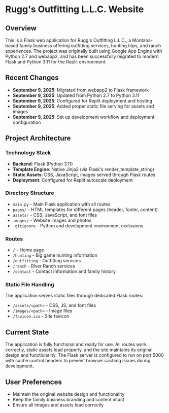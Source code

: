 # Rugg's Outfitting L.L.C. Website

## Overview
This is a Flask web application for Rugg's Outfitting L.L.C., a Montana-based family business offering outfitting services, hunting trips, and ranch experiences. The project was originally built using Google App Engine with Python 2.7 and webapp2, and has been successfully migrated to modern Flask and Python 3.11 for the Replit environment.

## Recent Changes
- **September 9, 2025**: Migrated from webapp2 to Flask framework
- **September 9, 2025**: Updated from Python 2.7 to Python 3.11
- **September 9, 2025**: Configured for Replit deployment and hosting
- **September 9, 2025**: Added proper static file serving for assets and images
- **September 9, 2025**: Set up development workflow and deployment configuration

## Project Architecture
### Technology Stack
- **Backend**: Flask (Python 3.11)
- **Template Engine**: Native Jinja2 (via Flask's render_template_string)
- **Static Assets**: CSS, JavaScript, images served through Flask routes
- **Deployment**: Configured for Replit autoscale deployment

### Directory Structure
- `main.py` - Main Flask application with all routes
- `pages/` - HTML templates for different pages (header, footer, content)
- `assets/` - CSS, JavaScript, and font files
- `images/` - Website images and photos
- `.gitignore` - Python and development environment exclusions

### Routes
- `/` - Home page
- `/hunting` - Big game hunting information
- `/outfitting` - Outfitting services
- `/ranch` - River Ranch services
- `/contact` - Contact information and family history

### Static File Handling
The application serves static files through dedicated Flask routes:
- `/assets/<path>` - CSS, JS, and font files
- `/images/<path>` - Image files
- `/favicon.ico` - Site favicon

## Current State
The application is fully functional and ready for use. All routes work correctly, static assets load properly, and the site maintains its original design and functionality. The Flask server is configured to run on port 5000 with cache control headers to prevent browser caching issues during development.

## User Preferences
- Maintain the original website design and functionality
- Keep the family business branding and content intact
- Ensure all images and assets load correctly